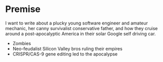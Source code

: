 <!-- TITLE: Road Trip -->
<!-- SUBTITLE: A quick summary of Road Trip -->

# Premise
I want to write about a plucky young software engineer and amateur mechanic, her canny survivalist conservative father, and how they cruise around a post-apocalyptic America in their solar Google self driving car.

* Zombies
* Neo-feudalist Silicon Valley bros ruling their empires
* CRISPR/CAS-9 gene editing led to the apocalypse